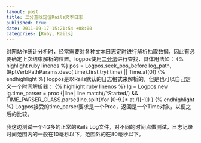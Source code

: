 ```yaml
---
layout: post
title: 二分查找定位Rails文本日志
published: true
date: 2011-09-17 15:21:54 +08:00
categories: [Ruby, Rails]
---
```


对网站作统计分析时，经常需要对各种文本日志定时进行解析抽取数据，因此有必要确定上次结束解析的位置。logpos使用[二分法](http://en.wikipedia.org/wiki/Binary_search_algorithm)进行查找，具体用法如：
{% highlight ruby linenos %}
pos = Logpos.seek_pos_before log_path, (RptVerbPathParams.desc(:time).first.try(:time) || Time.at(0))
{% endhighlight %}
logpos是以Rails默认的日志格式来解析的，但是也可以自己定义一个时间解析器：
{% highlight ruby linenos %}
lg = Logpos.new
lg.time_parser = proc {|line| line.match(/^Started/) && TIME_PARSER_CLASS.parse(line.split(/for [0-9\.]* at /)[-1]) }
{% endhighlight %}
Logpos接受的time_parser要求是一个Proc，返回是一个Time对象，以便之后的比较。

我这边测试一个4G多的正常的Rails Log文件，对不同的时间点做测试，日志记录时间范围内的一般在10毫秒以下，范围外的在80毫秒以下。
